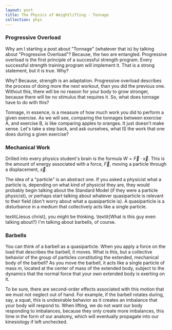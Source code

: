 ```yaml
---
layout: post
title: The Physics of Weightlifting - Tonnage
collection: phys
---
```


### Progressive Overload
Why am I starting a post about "Tonnage" (whatever that is) by talking about "Progressive Overload"? Because, the two are entangled. Progressive overload is the first principle of a successful strength program. Every successful strength training program will implement it. That is a strong statement, but it is true. Why?

Why? Because, strength is an adaptation. Progressive overload describes the process of doing more the next workout, than you did the previous one. Without this, there will be no reason for your body to grow stronger, because there will be no stimulus that requires it. So, what does tonnage have to do with this?

Tonnage, in essence, is a measure of how much work you did to perform a given exercise. As we will see, comparing the tonnages between exercise A, and exercise B, is like comparing apples to oranges. It just doesn't make sense. Let's take a step back, and ask ourselves, what IS the work that one does during a given exercise?

### Mechanical Work
Drilled into every physics student's brain is the formula $W = \vec{F}\cdot\vec{x}$. This is the amount of energy associated with a force, $\vec{F}$, moving a particle through a displacement, $\vec{x}$. 

The idea of a "particle" is an abstract one. If you asked a physicist what a particle is, depending on what kind of physicist they are, they would probably begin talking about the Standard Model (if they were a particle physicist), or perhaps start talking about whatever quasiparticle is relevant to their field (don't worry about what a quasiparticle is). A quasiparticle is a disturbance in a medium that collectively acts like a single particle.

textit{Jesus christ}, you might be thinking. \textit{What is this guy even talking about?} I'm talking about barbells, of course. 

### Barbells
You can think of a barbell as a quasiparticle. When you apply a force on the load that describes the barbell, it moves. What is this, but a collective behavior of the group of particles constituting the extended, mechanical body of the barbell? As you move the barbell, it acts like a single particle of mass $m$, located at the center of mass of the extended body, subject to the dynamics that the normal force that your own extended body is exerting on it. 

To be sure, there are second-order effects associated with this motion that we must not neglect out of hand. For example, if the barbell rotates during, say, a squat, this is undesirable behavior as it creates an imbalance that your body will respond to. When lifting, we do not want our body responding to imbalances, because they only create more imbalances, this time in the form of our anatomy, which will eventually propagate into our kinesiology if left unchecked.
